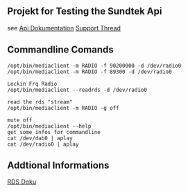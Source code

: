 ## Projekt for Testing the Sundtek Api
 
see [Api Dokumentation](http://sundtek.de/wiki/index.php?title=DAB/DAB%2B)
[Support Thread](https://support.sundtek.com/index.php?topic=2415.0)

## Commandline Comands
```console
/opt/bin/mediaclient -m RADIO -f 90200000 -d /dev/radio0
/opt/bin/mediaclient -m RADIO -f 89300 -d /dev/radio0

Lockin Frq Radio
/opt/bin/mediaclient --readrds -d /dev/radio0

read the rds "stream"
/opt/bin/mediaclient -m RADIO -g off

mute off
/opt/bin/mediaclient --help
get some infos for commandline
cat /dev/dab0 | aplay
cat /dev/radio0 | aplay
```

## Addtional Informations

[RDS Doku](http://www.interactive-radio-system.com/docs/EN50067_RDS_Standard.pdf)

